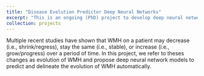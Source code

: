 ```yaml
---
title: "Disease Evolution Predictor Deep Neural Networks"
excerpt: "This is an ongoing (PhD) project to develop deep neural network models for predicting and delineating WMH evolution in T2-FLAIR brain MRI. <br/><img src='/images/dep.png'>"
collection: projects
---
```


Multiple recent studies have shown that WMH on a patient may decrease (i.e., shrink/regress), stay the same (i.e., stable), or increase (i.e., grow/progress) over a period of time. In this project, we refer to theses changes as evolution of WMH and propose deep neural network models to predict and delineate the evolution of WMH automatically.
